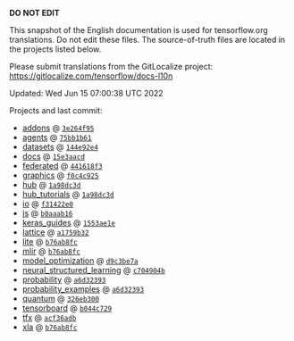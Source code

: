 __DO NOT EDIT__

This snapshot of the English documentation is used for tensorflow.org
translations. Do not edit these files. The source-of-truth files are located in
the projects listed below.

Please submit translations from the GitLocalize project: https://gitlocalize.com/tensorflow/docs-l10n

Updated: Wed Jun 15 07:00:38 UTC 2022

Projects and last commit:

- [addons](https://github.com/tensorflow/addons/tree/master/docs) @ <a href='https://github.com/tensorflow/addons/commit/3e264f95e32983ba7aff2d8636057778e36c7ddd'><code>3e264f95</code></a>
- [agents](https://github.com/tensorflow/agents/tree/master/docs) @ <a href='https://github.com/tensorflow/agents/commit/75bb1b6115c165293495e0f838339b561a3e2232'><code>75bb1b61</code></a>
- [datasets](https://github.com/tensorflow/datasets/tree/master/docs) @ <a href='https://github.com/tensorflow/datasets/commit/144e92e4564242ef5795a81fa2a7496b963ac091'><code>144e92e4</code></a>
- [docs](https://github.com/tensorflow/docs/tree/master/site/en) @ <a href='https://github.com/tensorflow/docs/commit/15e3aacd49f334cb0eec67f5643cfdbc35a60624'><code>15e3aacd</code></a>
- [federated](https://github.com/tensorflow/federated/tree/main/docs) @ <a href='https://github.com/tensorflow/federated/commit/441618f360ca19e92823aced4c4ec0b183188ac5'><code>441618f3</code></a>
- [graphics](https://github.com/tensorflow/graphics/tree/master/tensorflow_graphics/g3doc) @ <a href='https://github.com/tensorflow/graphics/commit/f0c4c9256c9b1a6a5337762d763e4910631c65c4'><code>f0c4c925</code></a>
- [hub](https://github.com/tensorflow/hub/tree/master/docs) @ <a href='https://github.com/tensorflow/hub/commit/1a98dc3dfa68f3d7b05c1fef0667ff674a99dff9'><code>1a98dc3d</code></a>
- [hub_tutorials](https://github.com/tensorflow/hub/tree/master/examples/colab) @ <a href='https://github.com/tensorflow/hub/commit/1a98dc3dfa68f3d7b05c1fef0667ff674a99dff9'><code>1a98dc3d</code></a>
- [io](https://github.com/tensorflow/io/tree/master/docs) @ <a href='https://github.com/tensorflow/io/commit/f31422e0eeb08e6336411009d316ff9d0d36edf1'><code>f31422e0</code></a>
- [js](https://github.com/tensorflow/tfjs-website/tree/master/docs) @ <a href='https://github.com/tensorflow/tfjs-website/commit/b0aaab1605bbb2ed7653f1d86656582ba06e9795'><code>b0aaab16</code></a>
- [keras_guides](https://github.com/tensorflow/docs/tree/snapshot-keras/site/en/guide/keras) @ <a href='https://github.com/tensorflow/docs/commit/1553ae1e4a149be71703e2ee60173b3d1e0e8c00'><code>1553ae1e</code></a>
- [lattice](https://github.com/tensorflow/lattice/tree/master/docs) @ <a href='https://github.com/tensorflow/lattice/commit/a1759b3243131cafca37d46b1977362dec8abee3'><code>a1759b32</code></a>
- [lite](https://github.com/tensorflow/tensorflow/tree/master/tensorflow/lite/g3doc) @ <a href='https://github.com/tensorflow/tensorflow/commit/b76ab8fc9d6e79a0465c3f6fc461b517b6770e3b'><code>b76ab8fc</code></a>
- [mlir](https://github.com/tensorflow/tensorflow/tree/master/tensorflow/compiler/mlir/g3doc) @ <a href='https://github.com/tensorflow/tensorflow/commit/b76ab8fc9d6e79a0465c3f6fc461b517b6770e3b'><code>b76ab8fc</code></a>
- [model_optimization](https://github.com/tensorflow/model-optimization/tree/master/tensorflow_model_optimization/g3doc) @ <a href='https://github.com/tensorflow/model-optimization/commit/d9c3be7a5f54007b2e392906bf6171fcbd148cdb'><code>d9c3be7a</code></a>
- [neural_structured_learning](https://github.com/tensorflow/neural-structured-learning/tree/master/g3doc) @ <a href='https://github.com/tensorflow/neural-structured-learning/commit/c704904b3c1baaf6da90013b90f7aae08492158f'><code>c704904b</code></a>
- [probability](https://github.com/tensorflow/probability/tree/main/tensorflow_probability/g3doc) @ <a href='https://github.com/tensorflow/probability/commit/a6d3239364c3133d82149b0ad94642d43d3e647b'><code>a6d32393</code></a>
- [probability_examples](https://github.com/tensorflow/probability/tree/main/tensorflow_probability/examples/jupyter_notebooks) @ <a href='https://github.com/tensorflow/probability/commit/a6d3239364c3133d82149b0ad94642d43d3e647b'><code>a6d32393</code></a>
- [quantum](https://github.com/tensorflow/quantum/tree/master/docs) @ <a href='https://github.com/tensorflow/quantum/commit/326eb300d4a217f34f75cc8e0ff47bc5fc385803'><code>326eb300</code></a>
- [tensorboard](https://github.com/tensorflow/tensorboard/tree/master/docs) @ <a href='https://github.com/tensorflow/tensorboard/commit/b044c729e131097fc133c06d453a712f45f90b1d'><code>b044c729</code></a>
- [tfx](https://github.com/tensorflow/tfx/tree/master/docs) @ <a href='https://github.com/tensorflow/tfx/commit/acf36adb045876e39e9dbf4514391dc61b6ca506'><code>acf36adb</code></a>
- [xla](https://github.com/tensorflow/tensorflow/tree/master/tensorflow/compiler/xla/g3doc) @ <a href='https://github.com/tensorflow/tensorflow/commit/b76ab8fc9d6e79a0465c3f6fc461b517b6770e3b'><code>b76ab8fc</code></a>

